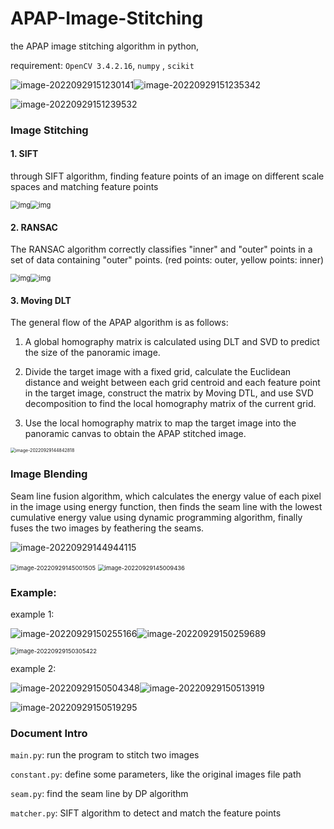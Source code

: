 # APAP-Image-Stitching
the APAP image stitching algorithm in python,

requirement: `OpenCV 3.4.2.16`, `numpy` , `scikit`



![image-20220929151230141](README.assets/image-20220929151230141.png)![image-20220929151235342](README.assets/image-20220929151235342.png)

![image-20220929151239532](README.assets/image-20220929151239532.png)

### Image Stitching

#### 1. SIFT

through SIFT algorithm, finding feature points of an image on different scale spaces and matching feature points

<img src="README.assets/wps1.jpg" alt="img" style="zoom: 80%;" /><img src="README.assets/wps2.jpg" alt="img" style="zoom: 80%;" />



#### 2. RANSAC

The RANSAC algorithm correctly classifies "inner" and "outer" points in a set of data containing "outer" points. (red points: outer,   yellow points: inner)

<img src="README.assets/wps3.jpg" alt="img" style="zoom:80%;" /><img src="README.assets/wps4.jpg" alt="img" style="zoom:80%;" />



#### 3. Moving DLT

The general flow of the APAP algorithm is as follows:

1. A global homography matrix is calculated using DLT and SVD to predict the size of the panoramic image.

2. Divide the target image with a fixed grid, calculate the Euclidean distance and weight between each grid centroid and each feature point in the target image, construct the matrix by Moving DTL, and use SVD decomposition to find the local homography matrix of the current grid.

3. Use the local homography  matrix to map the target image into the panoramic canvas to obtain the APAP stitched image.





<img src="README.assets/image-20220929144842818.png" alt="image-20220929144842818" style="zoom:50%;" />



### Image Blending

Seam line fusion algorithm, which calculates the energy value of each pixel in the image using energy function, then finds the seam line with the lowest cumulative energy value using dynamic programming algorithm, finally fuses the two images by feathering the seams.

![image-20220929144944115](README.assets/image-20220929144944115.png)



<img src="README.assets/image-20220929145001505.png" alt="image-20220929145001505" style="zoom:67%;" />

<img src="README.assets/image-20220929145009436.png" alt="image-20220929145009436" style="zoom:67%;" />



### Example:

example 1:

![image-20220929150255166](README.assets/image-20220929150255166.png)![image-20220929150259689](README.assets/image-20220929150259689.png)

<img src="README.assets/image-20220929150305422.png" alt="image-20220929150305422" style="zoom:67%;" />



example 2:

![image-20220929150504348](README.assets/image-20220929150504348.png)![image-20220929150513919](README.assets/image-20220929150513919.png)

![image-20220929150519295](README.assets/image-20220929150519295.png)



### Document Intro

`main.py`: run the program to stitch two images

`constant.py`: define some parameters, like the original images file path

`seam.py`: find the seam line by DP algorithm

`matcher.py`: SIFT algorithm to detect and match the feature points
